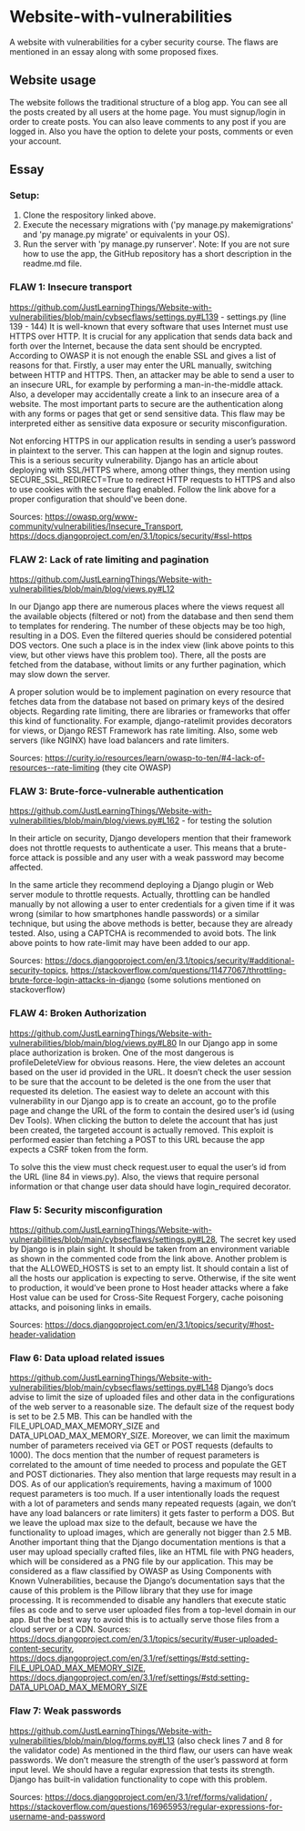 # Website-with-vulnerabilities
A website with vulnerabilities for a cyber security course. The flaws are mentioned in an essay along with some proposed fixes.

## Website usage
The website follows the traditional structure of a blog app. You can see all the posts created by all users at the home page. You must signup/login in order to create posts. You can also leave comments to any post if you are logged in. Also you have the option to delete your posts, comments or even your account.

## Essay
### Setup:
1. Clone the respository linked above.
2. Execute the necessary migrations with ('py manage.py makemigrations' and 'py manage.py migrate' or equivalents in your OS).
3. Run the server with 'py manage.py runserver'.
Note: If you are not sure how to use the app, the GitHub repository has a short description in the readme.md file.

### FLAW 1: Insecure transport
https://github.com/JustLearningThings/Website-with-vulnerabilities/blob/main/cybsecflaws/settings.py#L139 - settings.py (line 139 - 144)
It is well-known that every software that uses Internet must use HTTPS over HTTP. It is crucial for any application that sends data back and forth over the Internet, because the data sent should be encrypted.
According to OWASP it is not enough the enable SSL and gives a list of reasons for that. Firstly, a user may enter the URL manually, switching between HTTP and HTTPS. Then, an attacker may be able to send a user to an insecure URL, for example by performing a man-in-the-middle attack. Also, a developer may accidentally create a link to an insecure area of a website. The most important parts to secure are the authentication along with any forms or pages that get or send sensitive data.
This flaw may be interpreted either as sensitive data exposure or security misconfiguration.

Not enforcing HTTPS in our application results in sending a user’s password in plaintext to the server. This can happen at the login and signup routes. This is a serious security vulnerability.
Django has an article about deploying with SSL/HTTPS where, among other things, they mention using SECURE_SSL_REDIRECT=True to redirect HTTP requests to HTTPS and also to use cookies with the secure flag enabled. Follow the link above for a proper configuration that should've been done.

Sources: https://owasp.org/www-community/vulnerabilities/Insecure_Transport, https://docs.djangoproject.com/en/3.1/topics/security/#ssl-https


### FLAW 2: Lack of rate limiting and pagination
https://github.com/JustLearningThings/Website-with-vulnerabilities/blob/main/blog/views.py#L12

In our Django app there are numerous places where the views request all the available objects (filtered or not) from the database and then send them to templates for rendering. The number of these objects may be too high, resulting in a DOS. Even the filtered queries should be considered potential DOS vectors. One such a place is in the index view (link above points to this view, but other views have this problem too). There, all the posts are fetched from the database, without limits or any further pagination, which may slow down the server.

A proper solution would be to implement pagination on every resource that fetches data from the database not based on primary keys of the desired objects. Regarding rate limiting, there are libraries or frameworks that offer this kind of functionality. For example, django-ratelimit provides decorators for views, or Django REST Framework has rate limiting. Also, some web servers (like NGINX) have load balancers and rate limiters.

Sources: https://curity.io/resources/learn/owasp-to-ten/#4-lack-of-resources--rate-limiting (they cite OWASP)

### FLAW 3: Brute-force-vulnerable authentication
https://github.com/JustLearningThings/Website-with-vulnerabilities/blob/main/blog/views.py#L162 - for testing the solution

In their article on security, Django developers mention that their framework does not throttle requests to authenticate a user. This means that a brute-force attack is possible and any user with a weak password may become affected.

In the same article they recommend deploying a Django plugin or Web server module to throttle requests. Actually, throttling can be handled manually by not allowing a user to enter credentials for a given time if it was wrong (similar to how smartphones handle passwords) or a similar technique, but using the above methods is better, because they are already tested. Also, using a CAPTCHA is recommended to avoid bots.
The link above points to how rate-limit may have been added to our app.

Sources: https://docs.djangoproject.com/en/3.1/topics/security/#additional-security-topics,
https://stackoverflow.com/questions/11477067/throttling-brute-force-login-attacks-in-django (some solutions mentioned on stackoverflow)

### FLAW 4: Broken Authorization
https://github.com/JustLearningThings/Website-with-vulnerabilities/blob/main/blog/views.py#L80
In our Django app in some place authorization is broken. One of the most dangerous is profileDeleteView for obvious reasons. Here, the view deletes an account based on the user id provided in the URL. It doesn’t check the user session to be sure that the account to be deleted is the one from the user that requested its deletion.
The easiest way to delete an account with this vulnerability in our Django app is to create an account, go to the profile page and change the URL of the form to contain the desired user’s id (using Dev Tools). When clicking the button to delete the account that has just been created, the targeted account is actually removed. This exploit is performed easier than fetching a POST to this URL because the app expects a CSRF token from the form.

To solve this the view must check request.user to equal the user’s id from the URL (line 84 in views.py). Also, the views that require personal information or that change user data should have login_required decorator.

### Flaw 5: Security misconfiguration
https://github.com/JustLearningThings/Website-with-vulnerabilities/blob/main/cybsecflaws/settings.py#L28,
The secret key used by Django is in plain sight. It should be taken from an environment variable as shown in the commented code from the link above.
Another problem is that the ALLOWED_HOSTS is set to an empty list. It should contain a list of all the hosts our application is expecting to serve. Otherwise, if the site went to production, it would’ve been prone to Host header attacks where a fake Host value can be used for Cross-Site Request Forgery, cache poisoning attacks, and poisoning links in emails.

Sources: https://docs.djangoproject.com/en/3.1/topics/security/#host-header-validation

### Flaw 6: Data upload related issues
https://github.com/JustLearningThings/Website-with-vulnerabilities/blob/main/cybsecflaws/settings.py#L148
Django’s docs advise to limit the size of uploaded files and other data in the configurations of the web server to a reasonable size. The default size of the request body is set to be 2.5 MB. This can be handled with the FILE_UPLOAD_MAX_MEMORY_SIZE and DATA_UPLOAD_MAX_MEMORY_SIZE. Moreover, we can limit the maximum number of parameters received via GET or POST requests (defaults to 1000). The docs mention that the number of request parameters is correlated to the amount of time needed to process and populate the GET and POST dictionaries. They also mention that large requests may result in a DOS.
As of our application’s requirements, having a maximum of 1000 request parameters is too much. If a user intentionally loads the request with a lot of parameters and sends many repeated requests (again, we don’t have any load balancers or rate limiters) it gets faster to perform a DOS. But we leave the upload max size to the default, because we have the functionality to upload images, which are generally not bigger than 2.5 MB.
Another important thing that the Django documentation mentions is that a user may upload specially crafted files, like an HTML file with PNG headers, which will be considered as a PNG file by our application. This may be considered as a flaw classified by OWASP as Using Components with Known Vulnerabilities, because the Django’s documentation says that the cause of this problem is the Pillow library that they use for image processing. It is recommended to disable any handlers that execute static files as code and to serve user uploaded files from a top-level domain in our app. But the best way to avoid this is to actually serve those files from a cloud server or a CDN.
Sources: https://docs.djangoproject.com/en/3.1/topics/security/#user-uploaded-content-security, https://docs.djangoproject.com/en/3.1/ref/settings/#std:setting-FILE_UPLOAD_MAX_MEMORY_SIZE, https://docs.djangoproject.com/en/3.1/ref/settings/#std:setting-DATA_UPLOAD_MAX_MEMORY_SIZE

### Flaw 7: Weak passwords
https://github.com/JustLearningThings/Website-with-vulnerabilities/blob/main/blog/forms.py#L13 (also check lines 7 and 8 for the validator code)
As mentioned in the third flaw, our users can have weak passwords. We don’t measure the strength of the user’s password at form input level. We should have a regular expression that tests its strength. Django has built-in validation functionality to cope with this problem.

Sources: https://docs.djangoproject.com/en/3.1/ref/forms/validation/ , https://stackoverflow.com/questions/16965953/regular-expressions-for-username-and-password
